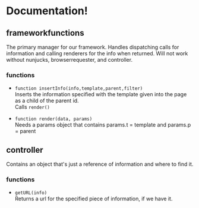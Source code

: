 # Documentation!

## frameworkfunctions
The primary manager for our framework. Handles dispatching calls for information and calling renderers for the info when returned. Will not work without nunjucks, browserrequester, and controller.
### functions
 - `function insertInfo(info,template,parent,filter)`  
    Inserts the information specified with the template given into the page as a child of the parent id.  
    Calls `render()`

 - `function render(data, params)`  
    Needs a params object that contains params.t = template and params.p = parent


## controller  
Contains an object that's just a reference of information and where to find it.  

### functions
 - `getURL(info)`  
    Returns a url for the specified piece of information, if we have it.
